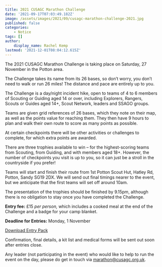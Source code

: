 ```yaml
---
title: 2021 CUSAGC Marathon Challenge
date: '2021-09-17T07:03:49.182Z'
image: /assets/images/2021/09/cusagc-marathon-challenge-2021.jpg
published: false
categories:
    - Notice
tags: []
author:
    display_name: Rachel Kemp
lastmod: '2021-12-01T08:04:12.615Z'
---
```

The 2021 CUSAGC Marathon Challenge is taking place on Saturday, 27 November in the Potton area. 

The Challenge takes its name from its 26 bases, so don’t worry, you don’t need to walk or run 26 miles!  The distance and pace are entirely up to you.  

The Challenge is a day/night incident hike, open to teams of 4 to 6 members of Scouting or Guiding aged 14 or over, including Explorers, Rangers, Scouts or Guides aged 14+, Scout Network, leaders and SSAGO groups.  

Teams are given grid references of 26 bases, which they note on their map, as well as the points value for reaching them. They then have 9 hours to plan and walk their own route to score as many points as possible.  

At certain checkpoints there will be other activities or challenges to complete, for which extra points are awarded.  

There are three trophies available to win – for the highest-scoring teams from Scouting, from Guiding, and with members aged 18+.  However, the number of checkpoints you visit is up to you, so it can just be a stroll in the countryside if you prefer!  

Teams will start and finish their route from 1st Potton Scout Hut, Hatley Rd, Potton, Sandy SG19 2DX.  We will send out final timings nearer to the event, but we anticipate that the first teams will set off around 10am.  

The presentation of the trophies should be finished by 9.15pm, although there is no obligation to stay once you have completed the Challenge.  

**Entry fee:** £15 _per person,_ which includes a cooked meal at the end of the Challenge and a badge for your camp blanket.  

**Deadline for Entries:** Monday, 1 November 

<a class="btn-gg" href="/assets/docs/marathon-entry-pack-2021.docx"><i class="fa fa-download"></i> Download Entry Pack</a>

Confirmation, final details, a kit list and medical forms will be sent out soon after entries close. 

Any leader (not participating in the event) who would like to help to run the event on the day, please do get in touch via marathon@cusagc.org.uk.

